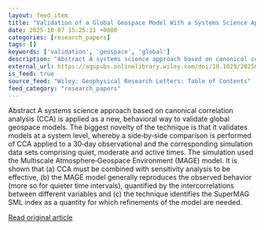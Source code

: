 ```yaml
---
layout: feed_item
title: "Validation of a Global Geospace Model With a Systems Science Approach Based on Canonical Correlation Analysis"
date: 2025-10-07 15:25:11 +0000
categories: [research_papers]
tags: []
keywords: ['validation', 'geospace', 'global']
description: "Abstract A systems science approach based on canonical correlation analysis (CCA) is applied as a new, behavioral way to validate global geospace models"
external_url: https://agupubs.onlinelibrary.wiley.com/doi/10.1029/2025GL115589?af=R
is_feed: true
source_feed: "Wiley: Geophysical Research Letters: Table of Contents"
feed_category: "research_papers"
---
```


Abstract A systems science approach based on canonical correlation analysis (CCA) is applied as a new, behavioral way to validate global geospace models. The biggest novelty of the technique is that it validates models at a system level, whereby a side‐by‐side comparison is performed of CCA applied to a 30‐day observational and the corresponding simulation data sets comprising quiet, moderate and active times. The simulation used the Multiscale Atmosphere‐Geospace Environment (MAGE) model. It is shown that (a) CCA must be combined with sensitivity analysis to be effective, (b) the MAGE model generally reproduces the observed behavior (more so for quieter time intervals), quantified by the intercorrelations between different variables and (c) the technique identifies the SuperMAG SML index as a quantity for which refinements of the model are needed.

[Read original article](https://agupubs.onlinelibrary.wiley.com/doi/10.1029/2025GL115589?af=R)
